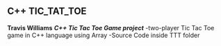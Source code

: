  ## C++ TIC_TAT_TOE
**Travis Williams**
***C++ Tic Tac Toe Game project***
-two-player Tic Tac Toe game in C++ language using Array
-Source Code inside TTT folder
